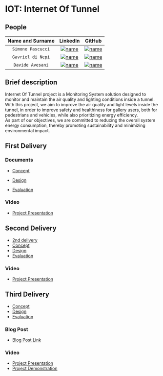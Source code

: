 # IOT: Internet Of Tunnel

## People

| **Name and Surname** |                                                                     **LinkedIn**                                                                      |                                                              **GitHub**                                                              |
| :------------------: | :---------------------------------------------------------------------------------------------------------------------------------------------------: | :----------------------------------------------------------------------------------------------------------------------------------: |
|  `Simone Pascucci`   | [![name](https://github.com/nardoz-dev/projectName/blob/main/docs/sharedpictures/LogoIn.png)](https://www.linkedin.com/in/simone-pascucci-17751126b/) | [![name](https://github.com/nardoz-dev/projectName/blob/main/docs/sharedpictures/GitHubLogo.png)](https://github.com/simonepascucci) |
|  `Gavriel di Nepi`   |  [![name](https://github.com/nardoz-dev/projectName/blob/main/docs/sharedpictures/LogoIn.png)](https://it.linkedin.com/in/gavriel-di-nepi-544a971b1)  |    [![name](https://github.com/nardoz-dev/projectName/blob/main/docs/sharedpictures/GitHubLogo.png)](https://github.com/gaggo00)     |
|   `Davide Avesani`   | [![name](https://github.com/nardoz-dev/projectName/blob/main/docs/sharedpictures/LogoIn.png)](https://www.linkedin.com/in/davide-avesani-394835223/)  |    [![name](https://github.com/nardoz-dev/projectName/blob/main/docs/sharedpictures/GitHubLogo.png)](https://github.com/aveklan)     |

## Brief description

Internet Of Tunnel project is a Monitoring System solution designed to monitor and maintain the air quality and lighting conditions inside a tunnel.  
With this project, we aim to improve the air quality and light levels inside the tunnel, in order to improve safety and healthiness for gallery users, both for pedestrians and vehicles, while also prioritizing energy efficiency.  
As part of our objectives, we are committed to reducing the overall system energy consumption, thereby promoting sustainability and minimizing environmental impact.

## First Delivery

### Documents

- [Concept](/docs/first_delivery/Concept.md)

- [Design](/docs/first_delivery/Design.md)

- [Evaluation](/docs/first_delivery/Evaluation.md)

### Video

- [Project Presentation](https://youtu.be/eVTwDwK5-Hs)

## Second Delivery

- [2nd delivery](/docs/second_delivery/2nd%20delivery.md)
- [Concept](/docs/second_delivery/Concept.md)
- [Design](/docs/second_delivery/Design.md)
- [Evaluation](/docs/second_delivery/Evaluation.md)

### Video

- [Project Presentation](https://youtube.com)

## Third Delivery

- [Concept](/docs/third_delivery/Concept.md)
- [Design](/docs/third_delivery/Design.md)
- [Evaluation](/docs/third_delivery/Evaluation.md)

### Blog Post

- [Blog Post Link](https://youtube.com)

### Video

- [Project Presentation](https://youtube.com)
- [Project Demonstration](https://youtube.com)
